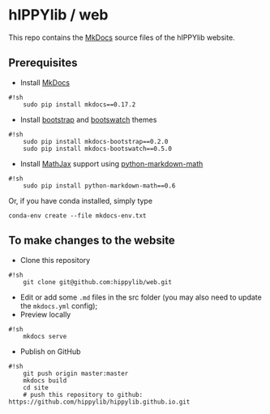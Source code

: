 # hIPPYlib / web

This repo contains the [MkDocs](http://mkdocs.org) source files of the hIPPYlib website.

## Prerequisites

* Install [MkDocs](http://mkdocs.org)   
```
#!sh
    sudo pip install mkdocs==0.17.2
```

* Install [bootstrap](http://getbootstrap.com/) and [bootswatch](https://bootswatch.com/) themes
```
#!sh
    sudo pip install mkdocs-bootstrap==0.2.0
    sudo pip install mkdocs-bootswatch==0.5.0
```
    
* Install [MathJax](https://www.mathjax.org/) support using [python-markdown-math](https://github.com/mitya57/python-markdown-math)
```
#!sh
    sudo pip install python-markdown-math==0.6
```

Or, if you have conda installed, simply type

```conda-env create --file mkdocs-env.txt```



## To make changes to the website

* Clone this repository

```
#!sh
    git clone git@github.com:hippylib/web.git
```

* Edit or add some `.md` files in the src folder (you may also need to update the `mkdocs.yml` config); 
* Preview locally
```
#!sh
    mkdocs serve
```
* Publish on GitHub
```
#!sh
    git push origin master:master
    mkdocs build
    cd site
    # push this repository to github: https://github.com/hippylib/hippylib.github.io.git
```
